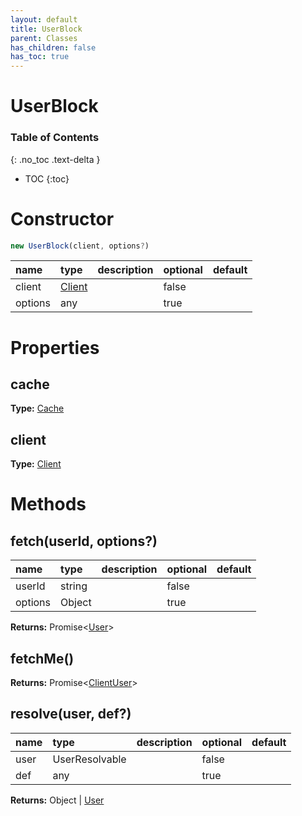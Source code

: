 ```yaml
---
layout: default
title: UserBlock
parent: Classes
has_children: false
has_toc: true
---
```


# UserBlock
### Table of Contents
{: .no_toc .text-delta }

- TOC
{:toc}
# Constructor
```js
new UserBlock(client, options?)
```
| name | type | description | optional | default |
|:-----|:-----|:------------|:---------|:--------|
| client | [Client](classes/Client) |  | false |  |
| options | any |  | true |  |

# Properties
## cache
**Type:** [Cache](classes/Cache)

## client
**Type:** [Client](classes/Client)

# Methods
## fetch(userId, options?)
| name | type | description | optional | default |
|:-----|:-----|:------------|:---------|:--------|
| userId | string |  | false |  |
| options | Object |  | true |  |

**Returns:** Promise<[User](classes/User)>

## fetchMe()
**Returns:** Promise<[ClientUser](classes/ClientUser)>

## resolve(user, def?)
| name | type | description | optional | default |
|:-----|:-----|:------------|:---------|:--------|
| user | UserResolvable |  | false |  |
| def | any |  | true |  |

**Returns:** Object | [User](classes/User)

